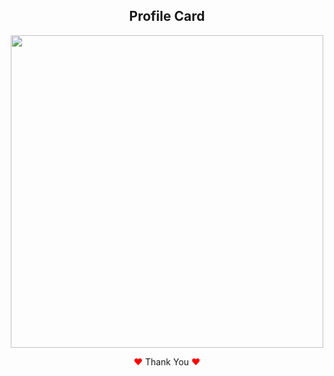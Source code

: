 <h2 align="center">Profile Card</h2>

<p align="center"><img width="500px" src="https://user-images.githubusercontent.com/80118217/232113286-7a1a3c87-86a4-40ba-b880-7182764dfd23.JPG"></p>
<p align="center"><span style="color: red;">&hearts;</span> Thank You <span style="color: red;">&hearts;</span></p>
